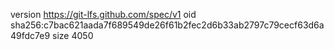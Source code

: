 version https://git-lfs.github.com/spec/v1
oid sha256:c7bac621aada7f689549de26f61b2fec2d6b33ab2797c79cecf63d6a49fdc7e9
size 4050

